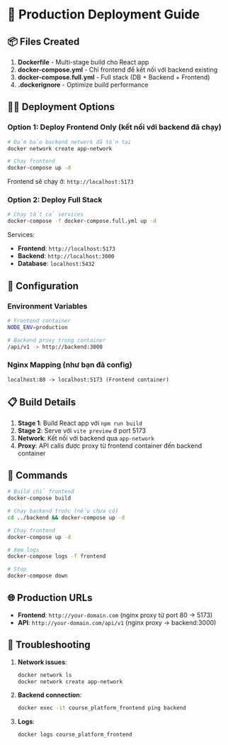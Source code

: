 # 🚀 Production Deployment Guide

## 📦 Files Created

1. **Dockerfile** - Multi-stage build cho React app
2. **docker-compose.yml** - Chỉ frontend để kết nối với backend existing
3. **docker-compose.full.yml** - Full stack (DB + Backend + Frontend)
4. **.dockerignore** - Optimize build performance

## 🏃‍♂️ Deployment Options

### Option 1: Deploy Frontend Only (kết nối với backend đã chạy)

```bash
# Đảm bảo backend network đã tồn tại
docker network create app-network

# Chạy frontend
docker-compose up -d
```

Frontend sẽ chạy ở: `http://localhost:5173`

### Option 2: Deploy Full Stack

```bash
# Chạy tất cả services
docker-compose -f docker-compose.full.yml up -d
```

Services:
- **Frontend**: `http://localhost:5173`
- **Backend**: `http://localhost:3000`
- **Database**: `localhost:5432`

## 🔧 Configuration

### Environment Variables
```bash
# Frontend container
NODE_ENV=production

# Backend proxy trong container
/api/v1 -> http://backend:3000
```

### Nginx Mapping (như bạn đã config)
```
localhost:80 -> localhost:5173 (Frontend container)
```

## 📋 Build Details

1. **Stage 1**: Build React app với `npm run build`
2. **Stage 2**: Serve với `vite preview` ở port 5173
3. **Network**: Kết nối với backend qua `app-network`
4. **Proxy**: API calls được proxy từ frontend container đến backend container

## 🔄 Commands

```bash
# Build chỉ frontend
docker-compose build

# Chạy backend trước (nếu chưa có)
cd ../backend && docker-compose up -d

# Chạy frontend
docker-compose up -d

# Xem logs
docker-compose logs -f frontend

# Stop
docker-compose down
```

## 🌐 Production URLs

- **Frontend**: `http://your-domain.com` (nginx proxy từ port 80 -> 5173)
- **API**: `http://your-domain.com/api/v1` (nginx proxy -> backend:3000)

## 🐛 Troubleshooting

1. **Network issues**: 
   ```bash
   docker network ls
   docker network create app-network
   ```

2. **Backend connection**:
   ```bash
   docker exec -it course_platform_frontend ping backend
   ```

3. **Logs**:
   ```bash
   docker logs course_platform_frontend
   ``` 